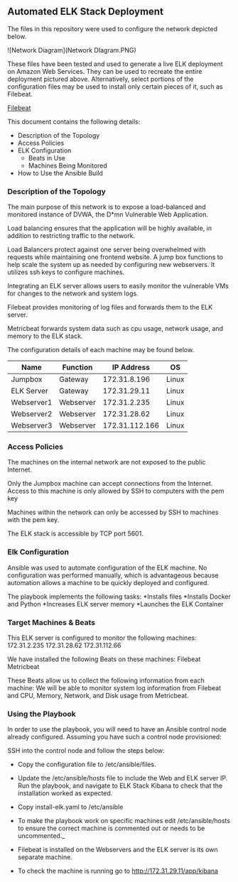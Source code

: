 ## Automated ELK Stack Deployment

The files in this repository were used to configure the network depicted below.

![Network Diagram](Network DIagram.PNG)

These files have been tested and used to generate a live ELK deployment on Amazon Web Services. They can be used to recreate the entire deployment pictured above. Alternatively, select portions of the configuration files may be used to install only certain pieces of it, such as Filebeat.

[Filebeat](Ansible/Filebeat.yml.txt)

This document contains the following details:
- Description of the Topology
- Access Policies
- ELK Configuration
  - Beats in Use
  - Machines Being Monitored
- How to Use the Ansible Build


### Description of the Topology

The main purpose of this network is to expose a load-balanced and monitored instance of DVWA, the D*mn Vulnerable Web Application.

Load balancing ensures that the application will be highly available, in addition to restricting traffic to the network.

Load Balancers protect against one server being overwhelmed with requests while maintaining one frontend website. A jump box functions to help scale the system up as needed by configuring new webservers.  It utilizes ssh keys to configure machines.

Integrating an ELK server allows users to easily monitor the vulnerable VMs for changes to the network and system logs.

Filebeat provides monitoring of log files and forwards them to the ELK server.

Metricbeat forwards system data such as cpu usage, network usage, and memory to the ELK stack.

The configuration details of each machine may be found below.

| Name       | Function  | IP Address     | OS    |
|------------|-----------|----------------|-------|
| Jumpbox    | Gateway   | 172.31.8.196   | Linux |
| ELK Server | Gateway   | 172.31.29.11   | Linux |
| Webserver1 | Webserver | 172.31.2.235   | Linux |
| Webserver2 | Webserver | 172.31.28.62   | Linux |
| Webserver3 | Webserver | 172.31.112.166 | Linux |

### Access Policies

The machines on the internal network are not exposed to the public Internet. 

Only the Jumpbox machine can accept connections from the Internet. Access to this machine is only allowed by SSH to computers with the pem key

Machines within the network can only be accessed by SSH to machines with the pem key.  

The ELK stack is accessible by TCP port 5601.


### Elk Configuration

Ansible was used to automate configuration of the ELK machine. No configuration was performed manually, which is advantageous because automation allows a machine to be quickly deployed and configured.

The playbook implements the following tasks:
*Installs files
*Installs Docker and Python
*Increases ELK server memory
*Launches the ELK Container 

### Target Machines & Beats
This ELK server is configured to monitor the following machines:
172.31.2.235
172.31.28.62
172.31.112.66

We have installed the following Beats on these machines:
Filebeat
Metricbeat

These Beats allow us to collect the following information from each machine:
We will be able to monitor system log information from Filebeat and CPU, Memory, Network, and Disk usage from Metricbeat.

### Using the Playbook
In order to use the playbook, you will need to have an Ansible control node already configured. Assuming you have such a control node provisioned: 

SSH into the control node and follow the steps below:
- Copy the configuration file to /etc/ansible/files.
- Update the /etc/ansible/hosts file to include the Web and ELK server IP.
Run the playbook, and navigate to ELK Stack Kibana to check that the installation worked as expected.

- Copy install-elk.yaml to /etc/ansible
- To make the playbook work on specific machines edit /etc/ansible/hosts to ensure the correct machine is commented out or needs to be uncommented._
- Filebeat is installed on the Webservers and the ELK server is its own separate machine.
- To check the machine is running go to http://172.31.29.11/app/kibana
